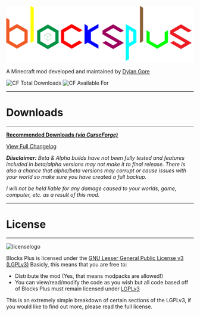 ![Logo](https://github.com/DylanGore/BlocksPlus/raw/master/src/main/resources/assets/blocksplus/logo.png) 

A Minecraft mod developed and maintained by [Dylan Gore](https://dylangore.ie)

![CF Total Downloads](http://cf.way2muchnoise.eu/full_blocks-plus_downloads.svg)
![CF Available For](http://cf.way2muchnoise.eu/versions/blocks-plus.svg)

***
# Downloads
***

**[Recommended Downloads _(via CurseForge)_](https://minecraft.curseforge.com/mc-mods/blocks-plus)** 

[View Full Changelog](https://dylangore.ie/mods/blocksplus/changelog.html)

_**Diisclaimer:** Beta & Alpha builds have not been fully tested and features included in beta/alpha versions may not make it to final release. There is also a chance that alpha/beta versions may corrupt or cause issues with your world so make sure you have created a full backup._

_I will not be held liable for any damage caused to your worlds, game, computer, etc. as a result of this mod._

***
# License
***
![licenselogo](https://www.gnu.org/graphics/lgplv3-147x51.png "GNU LGPLv3")

Blocks Plus is licensed under the [GNU Lesser General Public License v3 (LGPLv3)](http://en.wikipedia.org/wiki/GNU_Lesser_General_Public_License) 
Basicly, this means that you are free to:  
- Distribute the mod (Yes, that means modpacks are allowed!)  
- You can view/read/modify the code as you wish but all code based off of Blocks Plus must remain licensed under [LGPLv3](http://en.wikipedia.org/wiki/GNU_Lesser_General_Public_License)  

This is an extremely simple breakdown of certain sections of the LGPLv3, if you would like to find out more, please read the full license.